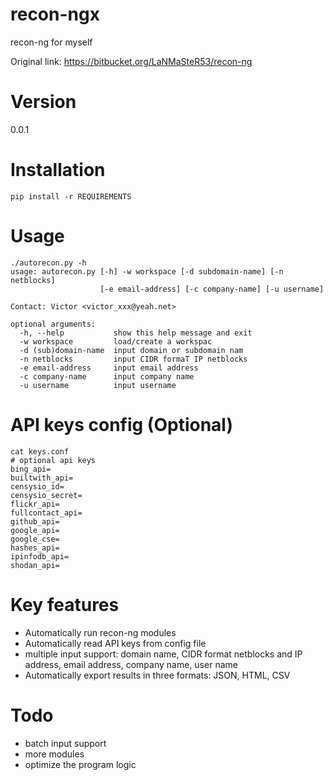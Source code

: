 # recon-ngx

recon-ng for myself

Original link: https://bitbucket.org/LaNMaSteR53/recon-ng

# Version

0.0.1

# Installation

```
pip install -r REQUIREMENTS
```

# Usage

```
./autorecon.py -h
usage: autorecon.py [-h] -w workspace [-d subdomain-name] [-n netblocks]
                    [-e email-address] [-c company-name] [-u username]

Contact: Victor <victor_xxx@yeah.net>

optional arguments:
  -h, --help           show this help message and exit
  -w workspace         load/create a workspac
  -d (sub)domain-name  input domain or subdomain nam
  -n netblocks         input CIDR formaT IP netblocks
  -e email-address     input email address
  -c company-name      input company name
  -u username          input username
```

# API keys config (Optional)
```
cat keys.conf
# optional api keys
bing_api=
builtwith_api=
censysio_id=
censysio_secret=
flickr_api=
fullcontact_api=
github_api=
google_api=
google_cse=
hashes_api=
ipinfodb_api=
shodan_api=
```

# Key features
 
  - Automatically  run recon-ng modules
  - Automatically read API keys from config file
  - multiple input support: domain name, CIDR format netblocks and IP address, email address, company name, user name
  - Automatically export results in three formats: JSON, HTML, CSV

# Todo

 - batch input support
 - more modules
 - optimize the program logic

